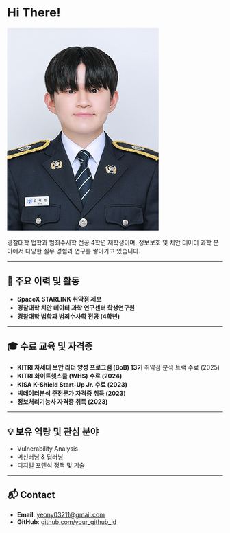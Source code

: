 # Hi There!

![Profile](2025_3_profile.jpg)


경찰대학 법학과 범죄수사학 전공 4학년 재학생이며, 정보보호 및 치안 데이터 과학 분야에서 다양한 실무 경험과 연구를 쌓아가고 있습니다.

---

## 🚀 주요 이력 및 활동

- **SpaceX STARLINK 취약점 제보**
- **경찰대학 치안 데이터 과학 연구센터 학생연구원**
- **경찰대학 법학과 범죄수사학 전공 (4학년)**

---

## 🎓 수료 교육 및 자격증

- **KITRI 차세대 보안 리더 양성 프로그램 (BoB) 13기** 취약점 분석 트랙 수료 (2025)
- **KITRI 화이트햇스쿨 (WHS) 수료 (2024)**
- **KISA K-Shield Start-Up Jr. 수료 (2023)**
- **빅데이터분석 준전문가 자격증 취득 (2023)**
- **정보처리기능사 자격증 취득 (2023)**


---

## 💡 보유 역량 및 관심 분야

- Vulnerability Analysis
- 머신러닝 & 딥러닝
- 디지털 포렌식 정책 및 기술

---

## 📬 Contact

- **Email**: yeony03211@gmail.com
- **GitHub**: [github.com/your_github_id](https://github.com/your_github_id)
